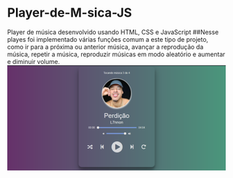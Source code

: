 # Player-de-M-sica-JS
Player de música desenvolvido usando HTML, CSS e JavaScript
##Nesse playes foi implementado várias funções comum a este tipo de projeto, como ir para a próxima ou anterior música, avançar a reprodução da música, repetir a música, reproduzir músicas em modo aleatório e aumentar e diminuir volume.
![alt text](https://github.com/RanielyFreitas/Player-de-M-sica-JS/blob/main/player.PNG)
